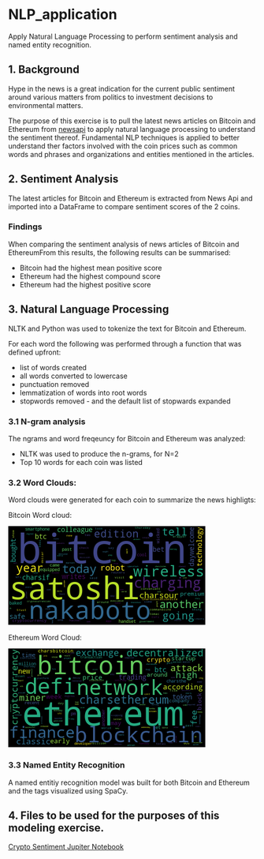 # NLP_application
Apply Natural Language Processing to perform sentiment analysis and named entity recognition.

## 1. Background 

Hype in the news is a great indication for the current public sentiment around various matters from politics to investment decisions to environmental matters.

The purpose of this exercise is to pull the latest news articles on Bitcoin and Ethereum from [newsapi](https://newsapi.org/) to apply natural language processing to understand the sentiment thereof. Fundamental NLP techniques is applied to better understand ther factors involved with the coin prices such as common words and phrases and organizations and entities mentioned in the articles.



## 2. Sentiment Analysis
The latest articles for Bitcoin and Ethereum is extracted from News Api and imported into a DataFrame to compare sentiment scores of the 2 coins.

### Findings
When comparing the sentiment analysis of news articles of Bitcoin and EthereumFrom this results, the following results can be summarised:
* Bitcoin had the highest mean positive score
* Ethereum had the highest compound score
* Ethereum had the highest positive score

## 3. Natural Language Processing
NLTK and Python was used to tokenize the text for Bitcoin and Ethereum. 

For each word the following was performed through a function that was defined upfront:
* list of words created
* all words converted to lowercase
* punctuation removed
* lemmatization of words into root words
* stopwords removed - and the default list of stopwards expanded

### 3.1 N-gram analysis
The ngrams and word freqeuncy for Bitcoin and Ethereum was analyzed:
* NLTK was used to produce the n-grams, for N=2
* Top 10 words for each coin was listed

### 3.2 Word Clouds:
Word clouds were generated for each coin to summarize the news highligts:

Bitcoin Word cloud:

![bitcoin_wordcloud.png](Images/bitcoin_wordcloud.png)

Ethereum Word Cloud:

![ethereum_wordcloud.png](Images/ethereum_wordcloud.png)

### 3.3 Named Entity Recognition
A named entitiy recognition model was built for both Bitcoin and Ethereum and the tags visualized using SpaCy.


## 4. Files to be used for the purposes of this modeling exercise.

[Crypto Sentiment Jupiter Notebook](crypto_sentiment.ipynb)





